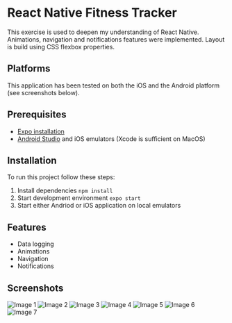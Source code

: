 # React Native Fitness Tracker

This exercise is used to deepen my understanding of React Native. Animations, navigation and notifications features were implemented. Layout is build using CSS flexbox properties.

## Platforms

This application has been tested on both the iOS and the Android platform (see screenshots below).

## Prerequisites

- [Expo installation](https://expo.io/learn)
- [Android Studio](https://developer.android.com/studio) and iOS emulators (Xcode is sufficient on MacOS)

## Installation

To run this project follow these steps:

1. Install dependencies `npm install`
2. Start development environment `expo start`
3. Start either Andriod or iOS application on local emulators

## Features

- Data logging
- Animations
- Navigation
- Notifications

## Screenshots

![Image 1](https://github.com/srlars/react-native-mobile-flashcards/blob/master/screenshots/screenshot_1.png)
![Image 2](https://github.com/srlars/react-native-mobile-flashcards/blob/master/screenshots/screenshot_2.png)
![Image 3](https://github.com/srlars/react-native-mobile-flashcards/blob/master/screenshots/screenshot_3.png)
![Image 4](https://github.com/srlars/react-native-mobile-flashcards/blob/master/screenshots/screenshot_4.png)
![Image 5](https://github.com/srlars/react-native-mobile-flashcards/blob/master/screenshots/screenshot_5.png)
![Image 6](https://github.com/srlars/react-native-mobile-flashcards/blob/master/screenshots/screenshot_6.png)
![Image 7](https://github.com/srlars/react-native-mobile-flashcards/blob/master/screenshots/screenshot_7.png)
